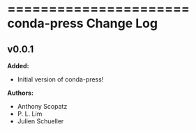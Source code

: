 ======================
conda-press Change Log
======================


<!-- current developments -->

## v0.0.1
**Added:**

* Initial version of conda-press!

**Authors:**

* Anthony Scopatz
* P. L. Lim
* Julien Schueller



